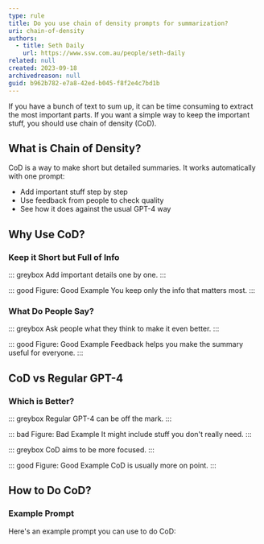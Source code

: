 ```yaml
---
type: rule
title: Do you use chain of density prompts for summarization?
uri: chain-of-density
authors:
  - title: Seth Daily
    url: https://www.ssw.com.au/people/seth-daily
related: null
created: 2023-09-18
archivedreason: null
guid: b962b782-e7a8-42ed-b045-f8f2e4c7bd1b
---
```


If you have a bunch of text to sum up, it can be time consuming to extract the most important parts. If you want a simple way to keep the important stuff, you should use chain of density (CoD).

<!--endintro-->

## What is Chain of Density?

CoD is a way to make short but detailed summaries. It works automatically with one prompt:

- Add important stuff step by step
- Use feedback from people to check quality
- See how it does against the usual GPT-4 way

## Why Use CoD?

### Keep it Short but Full of Info

::: greybox
Add important details one by one.
:::

::: good Figure: Good Example
You keep only the info that matters most.
:::

### What Do People Say?

::: greybox
Ask people what they think to make it even better.
:::

::: good Figure: Good Example
Feedback helps you make the summary useful for everyone.
:::

## CoD vs Regular GPT-4

### Which is Better?

::: greybox
Regular GPT-4 can be off the mark.
:::

::: bad Figure: Bad Example
It might include stuff you don't really need.
:::

::: greybox
CoD aims to be more focused.
:::

::: good Figure: Good Example
CoD is usually more on point.
:::

## How to Do CoD?

### Example Prompt

Here's an example prompt you can use to do CoD:

